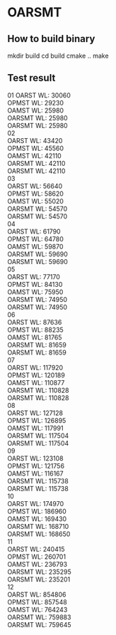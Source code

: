 # OARSMT
## How to build binary
mkdir build
cd build
cmake ..
make

## Test result
01
OARST WL: 30060<br>
OPMST WL: 29230<br>
OAMST WL: 25980<br>
OARSMT WL: 25980<br>
OARSMT WL: 25980<br>
02<br>
OARST WL: 43420<br>
OPMST WL: 45560<br>
OAMST WL: 42110<br>
OARSMT WL: 42110<br>
OARSMT WL: 42110<br>
03<br>
OARST WL: 56640<br>
OPMST WL: 58620<br>
OAMST WL: 55020<br>
OARSMT WL: 54570<br>
OARSMT WL: 54570<br>
04<br>
OARST WL: 61790<br>
OPMST WL: 64780<br>
OAMST WL: 59870<br>
OARSMT WL: 59690<br>
OARSMT WL: 59690<br>
05<br>
OARST WL: 77170<br>
OPMST WL: 84130<br>
OAMST WL: 75950<br>
OARSMT WL: 74950<br>
OARSMT WL: 74950<br>
06<br>
OARST WL: 87636<br>
OPMST WL: 88235<br>
OAMST WL: 81765<br>
OARSMT WL: 81659<br>
OARSMT WL: 81659<br>
07<br>
OARST WL: 117920<br>
OPMST WL: 120189<br>
OAMST WL: 110877<br>
OARSMT WL: 110828<br>
OARSMT WL: 110828<br>
08<br>
OARST WL: 127128<br>
OPMST WL: 126895<br>
OAMST WL: 117991<br>
OARSMT WL: 117504<br>
OARSMT WL: 117504<br>
09<br>
OARST WL: 123108<br>
OPMST WL: 121756<br>
OAMST WL: 116167<br>
OARSMT WL: 115738<br>
OARSMT WL: 115738<br>
10<br>
OARST WL: 174970<br>
OPMST WL: 186960<br>
OAMST WL: 169430<br>
OARSMT WL: 168710<br>
OARSMT WL: 168650<br>
11<br>
OARST WL: 240415<br>
OPMST WL: 260701<br>
OAMST WL: 236793<br>
OARSMT WL: 235295<br>
OARSMT WL: 235201<br>
12<br>
OARST WL: 854806<br>
OPMST WL: 857548<br>
OAMST WL: 764243<br>
OARSMT WL: 759883<br>
OARSMT WL: 759645<br>
<br>
